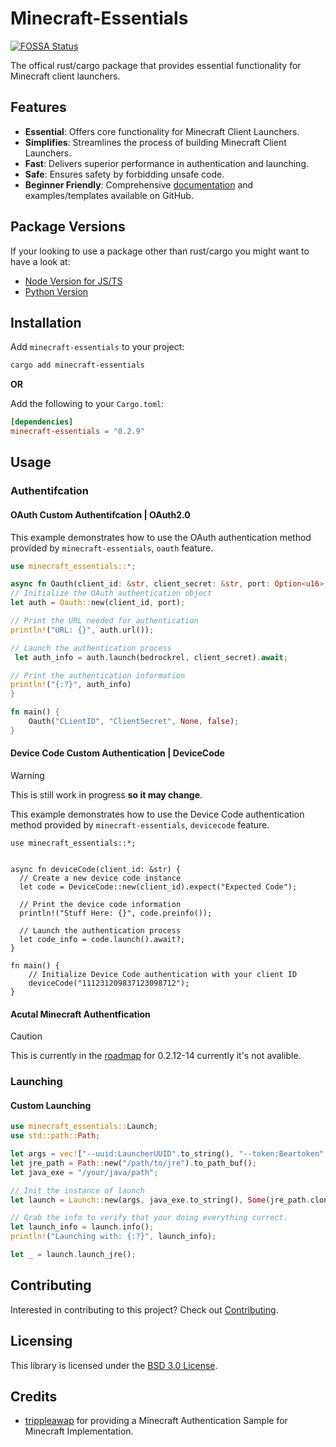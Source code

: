 # Minecraft-Essentials
[![FOSSA Status](https://app.fossa.com/api/projects/git%2Bgithub.com%2Fminecraft-essentials%2Fminecraft-essentials.svg?type=shield)](https://app.fossa.com/projects/git%2Bgithub.com%2Fminecraft-essentials%2Fminecraft-essentials?ref=badge_shield)


The offical rust/cargo package that provides essential functionality for Minecraft client launchers.

## Features

- **Essential**: Offers core functionality for Minecraft Client Launchers.
- **Simplifies**: Streamlines the process of building Minecraft Client Launchers.
- **Fast**: Delivers superior performance in authentication and launching.
- **Safe**: Ensures safety by forbidding unsafe code.
- **Beginner Friendly**: Comprehensive [documentation][Docs] and examples/templates available on GitHub.

## Package Versions
If your looking to use a package other than rust/cargo you might want to have a look at:

- [Node Version for JS/TS][Node]
- [Python Version][Python]

## Installation

Add `minecraft-essentials` to your project:

```sh
cargo add minecraft-essentials
```

**OR**

Add the following to your `Cargo.toml`:

```toml
[dependencies]
minecraft-essentials = "0.2.9"
```

## Usage

### Authentifcation
#### OAuth Custom Authentifcation | OAuth2.0

This example demonstrates how to use the OAuth authentication method provided by `minecraft-essentials`, `oauth` feature.

```rust
use minecraft_essentials::*;

async fn Oauth(client_id: &str, client_secret: &str, port: Option<u16>, bedrockrel: bool) {
// Initialize the OAuth authentication object
let auth = Oauth::new(client_id, port);

// Print the URL needed for authentication
println!("URL: {}", auth.url());

// Launch the authentication process
 let auth_info = auth.launch(bedrockrel, client_secret).await;

// Print the authentication information
println!("{:?}", auth_info)
}

fn main() {
    Oauth("CLientID", "ClientSecret", None, false);
}
```

#### Device Code Custom Authentication | DeviceCode

> [!WARNING]
> This is still work in progress **so it may change**.


This example demonstrates how to use the Device Code authentication method provided by `minecraft-essentials`, `devicecode` feature.

```rust, ignore
use minecraft_essentials::*;


async fn deviceCode(client_id: &str) {
  // Create a new device code instance 
  let code = DeviceCode::new(client_id).expect("Expected Code");

  // Print the device code information 
  println!("Stuff Here: {}", code.preinfo());

  // Launch the authentication process 
  let code_info = code.launch().await?;
}

fn main() {
    // Initialize Device Code authentication with your client ID 
    deviceCode("111231209837123098712");
}
```

#### Acutal Minecraft Authentfication

> [!CAUTION]
> This is currently in the [roadmap][Roadmap] for 0.2.12-14 currently it's not avalible.


### Launching

#### Custom Launching 
```rust
use minecraft_essentials::Launch;
use std::path::Path;

let args = vec!["--uuid:LauncherUUID".to_string(), "--token:Beartoken".to_string()];
let jre_path = Path::new("/path/to/jre").to_path_buf();
let java_exe = "/your/java/path";

// Init the instance of launch
let launch = Launch::new(args, java_exe.to_string(), Some(jre_path.clone()), Some(false)).expect("Expected Launch");

// Grab the info to verify that your doing everything currect.
let launch_info = launch.info();
println!("Launching with: {:?}", launch_info);

let _ = launch.launch_jre();
```

## Contributing

Interested in contributing to this project? Check out [Contributing](./contributing.md).

## Licensing

This library is licensed under the [BSD 3.0 License](./LICENSE).

## Credits

- [trippleawap](https://github.com/trippleawap) for providing a Minecraft Authentication Sample for Minecraft Implementation.


<!-- Links -->

[Docs]: https://docs.rs/minecraft-Essentials
[Node]: https://github.com/minecraft-essentials/Node
[Python]: https://github.com/minecraft-essentials/Python
[Roadmap]: https://github.com/orgs/minecraft-essentials/projects/1
